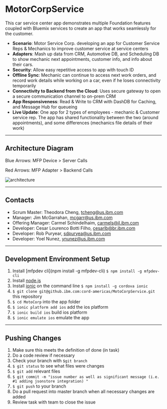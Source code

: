 # MotorCorpService

This car service center app demonstrates multiple Foundation features coupled with Bluemix services to create an app that works seamlessly for the customer.

- **Scenario**: Motor Service Corp. developing an app for Customer Service Reps & Mechanics to improve customer service at service centers
- **Adapters**: Mash up data from CRM, Automotive DB, and Scheduling DB to show mechanic next appointments, customer info, and info about their cars.
- **Security**: Allow easy repetitive access to app with touch ID
- **Offline Sync**: Mechanic can continue to access next work orders, and record work details while working on a car, even if he loses connectivity temporarily
- **Connectivity to Backend from the Cloud**: Uses secure gateway to open a secure communication channel to on-prem CRM
- **App Responsiveness**: Read & Write to CRM with DashDB for Caching, and Message Hub for queueing
- **Live Update**:
One app for 2 types of employees - mechanic & Customer service rep. The app has shared functionality between the two (around appointments), and some differences (mechanics file details of their work)

--------------------------------

## Architecture Diagram 

Blue Arrows: MFP Device > Server Calls

Red Arrows: MFP Adapter > Backend Calls

![architecture](https://github.ibm.com/cord-americas/MotoCorpService/blob/pictures/architecture.png)

--------------------------------

## Contacts

* Scrum Master: Theodora Cheng, tcheng@us.ibm.com
* Manager: Jim McGarrahan, mcgarr@us.ibm.com
* Offering Manager: Carmel Schindelhaim, carmels@il.ibm.com
* Developer: Cesar Lourenco Botti Filho, cesarlb@br.ibm.com
* Developer: Rob Puryear, sdpuryea@us.ibm.com
* Developer: Yoel Nunez, ynunez@us.ibm.com

--------------------------------

## Development Environment Setup

1. Install [mfpdev cli](npm install -g mfpdev-cli) `$ npm install -g mfpdev-cli`
2. Install [node.js](https://nodejs.org/en/)
2. Install [ionic](http://ionicframework.com/getting-started/) on the command line `$ npm install -g cordova ionic`
3. `$ git clone git@github.ibm.com:cord-americas/MotoCorpService.git` this repository
4. `$ cd MotoCorp` into the app folder
5. `$ ionic platform add ios` add the ios platform
6. `$ ionic build ios` build ios platform
7. `$ ionic emulate ios` emulate the app

--------------------------------

## Pushing Changes

1.  Make sure this meets the definition of done (in task)
2.  Do a code review if necessary
3.  Check your branch with `$git branch`
3. `$ git status` to see what files were changes
4. `$ git add` relevant files
4. `$ git commit -m "issue number as well as significant message (i.e. #1 adding jsonstore integration) "`
5. `$ git push` to your branch
6.  Do a pull request into master branch when all necessary changes are added
7.  Review task with team to close the issue
